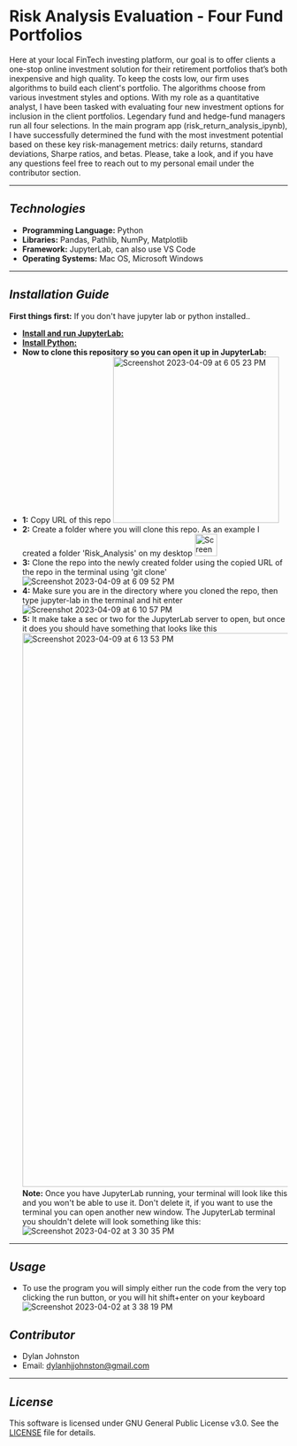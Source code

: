 # Risk Analysis Evaluation - Four Fund Portfolios 

Here at your local FinTech investing platform, our goal is to offer clients a one-stop online investment solution for their retirement portfolios that’s both inexpensive and high quality. To keep the costs low, our firm uses algorithms to build each client's portfolio. The algorithms choose from various investment styles and options. With my role as a quantitative analyst, I have been tasked with evaluating four new investment options for inclusion in the client portfolios. Legendary fund and hedge-fund managers run all four selections. In the main program app (risk_return_analysis_ipynb), I have successfully determined the fund with the most investment potential based on these key risk-management metrics: daily returns, standard deviations, Sharpe ratios, and betas. Please, take a look, and if you have any questions feel free to reach out to my personal email under the contributor section. 

---

## *Technologies*

- **Programming Language:** Python
- **Libraries:** Pandas, Pathlib, NumPy, Matplotlib
- **Framework:** JupyterLab, can also use VS Code
- **Operating Systems:** Mac OS, Microsoft Windows

---

## *Installation Guide*

**First things first:**
If you don't have jupyter lab or python installed..
- **[Install and run JupyterLab:](https://jupyter.org/install)**
- **[Install Python:](https://www.python.org/downloads/)**
- **Now to clone this repository so you can open it up in JupyterLab:**
- **1:** Copy URL of this repo <img width="300" alt="Screenshot 2023-04-09 at 6 05 23 PM" src="https://user-images.githubusercontent.com/123714457/230800575-a264c086-dc62-42c5-a833-f7e4677ca4e0.png">
- **2:** Create a folder where you will clone this repo. As an example I created a folder 'Risk_Analysis' on my desktop <img width="40" alt="Screenshot 2023-04-09 at 6 07 15 PM" src="https://user-images.githubusercontent.com/123714457/230800621-6e4d5620-5118-42ea-9489-3c57e60cf693.png">
- **3:** Clone the repo into the newly created folder using the copied URL of the repo in the terminal using 'git clone' ![Screenshot 2023-04-09 at 6 09 52 PM](https://user-images.githubusercontent.com/123714457/230800715-d5186f8c-3feb-4a70-ad54-ccb00c88e10d.png)
- **4:** Make sure you are in the directory where you cloned the repo, then type jupyter-lab in the terminal and hit enter ![Screenshot 2023-04-09 at 6 10 57 PM](https://user-images.githubusercontent.com/123714457/230800741-191e49c0-acd7-4bf5-87dc-956dd2eac915.png)
- **5:** It make take a sec or two for the JupyterLab server to open, but once it does you should have something that looks like this <img width="1000" alt="Screenshot 2023-04-09 at 6 13 53 PM" src="https://user-images.githubusercontent.com/123714457/230800939-d49f3b2c-1ceb-44eb-ba5a-a2d9aac01d40.png">
**Note:** Once you have JupyterLab running, your terminal will look like this and you won't be able to use it. Don't delete it, if you want to use the terminal you can open another new window. The JupyterLab terminal you shouldn't delete will look something like this: ![Screenshot 2023-04-02 at 3 30 35 PM](https://user-images.githubusercontent.com/123714457/229382566-9c3cc3a8-b256-4481-bb1d-4d2c4c773026.png)

---

## *Usage*

- To use the program you will simply either run the code from the very top clicking the run button, or you will hit shift+enter on your keyboard ![Screenshot 2023-04-02 at 3 38 19 PM](https://user-images.githubusercontent.com/123714457/229382905-d4b4e136-7159-4b5a-b27a-2615f8ef4ab8.png) 

## *Contributor*

- Dylan Johnston
- Email: dylanhjjohnston@gmail.com

---

## *License*

This software is licensed under GNU General Public License v3.0. See the [LICENSE](https://github.com/djohnst914/Loan_Qualifier_New_Feature/blob/main/LICENSE) file for details. 